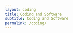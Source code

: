 ```yaml
---
layout: coding
title: Coding and Software
subtitle: Coding and Software
permalink: /coding/
---
```

